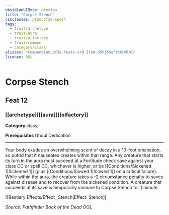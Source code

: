 ```yaml
---
obsidianUIMode: preview
title: "Corpse Stench"
cssclasses: pf2e,pf2e-spell
tags:
  - trait/archetype
  - trait/aura
  - trait/olfactory
  - trait/common
  - category/class
aliases: "Compendium.pf2e.feats-srd.Item.U5hjS5qFrtGHWlVG"
license: OGL
---
```

# Corpse Stench
## Feat 12
### [[archetype]][[aura]][[olfactory]]

**Category** class; 



**Prerequisites** Ghoul Dedication
* * *
Your body exudes an overwhelming scent of decay in a 10-foot emanation, so putrid that it nauseates creates within that range. Any creature that starts its turn in the aura must succeed at a Fortitude check save against your class DC or spell DC, whichever is higher, or be [[Conditions/Sickened 1|Sickened 1]] (plus [[Conditions/Slowed 1|Slowed 1]] on a critical failure). While within the aura, the creature takes a -2 circumstance penalty to saves against disease and to recover from the sickened condition. A creature that succeeds at its save is temporarily immune to Corpse Stench for 1 minute.

[[Bestiary Effects/Effect_ Stench|Effect: Stench]]

*Source: Pathfinder Book of the Dead*
*OGL*